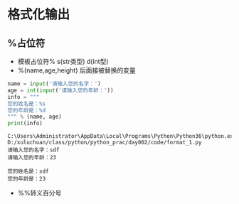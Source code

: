 # 格式化输出

## %占位符
- 模板占位符% s(str类型) d(int型)
- %(name,age,height) 后面接被替换的变量

```python
name = input('请输入您的名字：')
age = int(input('请输入您的年龄：'))
info = """
您的姓名是：%s
您的年龄是：%d
""" % (name, age)
print(info)
```

```
C:\Users\Administrator\AppData\Local\Programs\Python\Python36\python.exe D:/xuluchuan/class/python/python_prac/day002/code/format_1.py
请输入您的名字：sdf
请输入您的年龄：23

您的姓名是：sdf
您的年龄是：23
```

- %%转义百分号